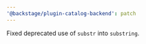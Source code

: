 ```yaml
---
'@backstage/plugin-catalog-backend': patch
---
```


Fixed deprecated use of `substr` into `substring`.
